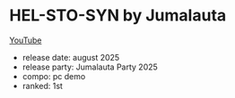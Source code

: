 # HEL-STO-SYN by Jumalauta

[YouTube](https://www.youtube.com/watch?v=YiOoQV3pzZ0)

- release date: august 2025
- release party: Jumalauta Party 2025
- compo: pc demo
- ranked: 1st

